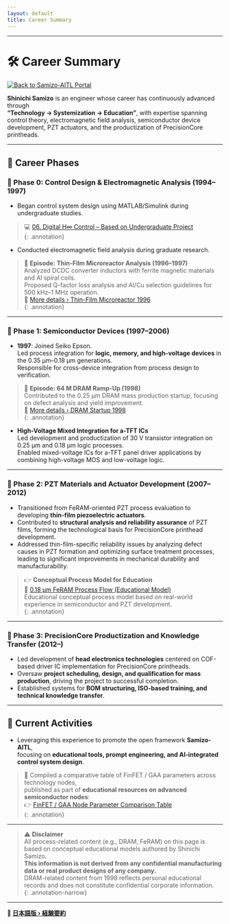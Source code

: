 ```yaml
---
layout: default
title: Career Summary
---
```


---

# 🛠️ Career Summary
[![Back to Samizo-AITL Portal](https://img.shields.io/badge/Back%20to%20Samizo--AITL%20Portal-brightgreen)](https://samizo-aitl.github.io/en/) 

**Shinichi Samizo** is an engineer whose career has continuously advanced through  
**“Technology → Systemization → Education”**, with expertise spanning control theory, electromagnetic field analysis, semiconductor device development, PZT actuators, and the productization of PrecisionCore printheads.

---

## 📘 Career Phases

### 🔹 Phase 0: Control Design & Electromagnetic Analysis (1994–1997)

- Began control system design using MATLAB/Simulink during undergraduate studies.

> 💻 [06. Digital H∞ Control – Based on Undergraduate Project](https://samizo-aitl.github.io/EduController/part04_digital/theory/06_digital_hinf_control.html)  
{: .annotation}

- Conducted electromagnetic field analysis during graduate research.

> 🧪 **Episode: Thin-Film Microreactor Analysis (1996–1997)**  
> Analyzed DCDC converter inductors with ferrite magnetic materials and Al spiral coils.  
> Proposed Q-factor loss analysis and Al/Cu selection guidelines for 500 kHz–1 MHz operation.  
> 🔗 [More details › Thin-Film Microreactor 1996](https://samizo-aitl.github.io/Edusemi-Plus/archive/in1996/thinfilm_microreactor/)  
{: .annotation}

---

### 🔹 Phase 1: Semiconductor Devices (1997–2006)

- **1997**: Joined Seiko Epson.  
  Led process integration for **logic, memory, and high-voltage devices** in the 0.35 µm–0.18 µm generations.  
  Responsible for cross-device integration from process design to verification.

> 🧩 **Episode: 64 M DRAM Ramp-Up (1998)**  
> Contributed to the 0.25 µm DRAM mass production startup, focusing on defect analysis and yield improvement.  
> 🔗 [More details › DRAM Startup 1998](https://samizo-aitl.github.io/Edusemi-Plus/archive/in1998/DRAM_Startup_64M_1998/)  
{: .annotation}

- **High-Voltage Mixed Integration for a-TFT ICs**  
  Led development and productization of 30 V transistor integration on 0.25 µm and 0.18 µm logic processes.  
  Enabled mixed-voltage ICs for a-TFT panel driver applications by combining high-voltage MOS and low-voltage logic.

---

### 🔹 Phase 2: PZT Materials and Actuator Development (2007–2012)

- Transitioned from FeRAM-oriented PZT process evaluation to developing **thin-film piezoelectric actuators**.  
- Contributed to **structural analysis and reliability assurance** of PZT films, forming the technological basis for PrecisionCore printhead development.  
- Addressed thin-film-specific reliability issues by analyzing defect causes in PZT formation and optimizing surface treatment processes,  
  leading to significant improvements in mechanical durability and manufacturability.

> 👉 **Conceptual Process Model for Education**  
> 📘 [0.18 µm FeRAM Process Flow (Educational Model)](https://samizo-aitl.github.io/Edusemi-v4x/d_chapter1_memory_technologies/doc_FeRAM/0.18um_FeRAM_ProcessFlow)  
> Educational conceptual process model based on real-world experience in semiconductor and PZT development.  
{: .annotation}

---

### 🔹 Phase 3: PrecisionCore Productization and Knowledge Transfer (2012–)

- Led development of **head electronics technologies** centered on COF-based driver IC implementation for PrecisionCore printheads.  
- Oversaw **project scheduling, design, and qualification for mass production**, driving the project to successful completion.  
- Established systems for **BOM structuring, ISO-based training, and technical knowledge transfer**.

---

## 🎯 Current Activities

- Leveraging this experience to promote the open framework **Samizo-AITL**,  
  focusing on **educational tools, prompt engineering, and AI-integrated control system design**.

> 📌 Compiled a comparative table of FinFET / GAA parameters across technology nodes,  
> published as part of **educational resources on advanced semiconductor nodes**:  
> 👉 [FinFET / GAA Node Parameter Comparison Table](https://samizo-aitl.github.io/Edusemi-v4x/f_chapter1_finfet_gaa/appendixf1_05_node_params)  
{: .annotation}

---

> ⚠️ **Disclaimer**  
> All process-related content (e.g., DRAM, FeRAM) on this page is based on conceptual educational models authored by Shinichi Samizo.  
> **This information is not derived from any confidential manufacturing data or real product designs of any company.**  
> DRAM-related content from 1998 reflects personal educational records and does not constitute confidential corporate information.  
{: .annotation-narrow}

---

**🔗 [日本語版 › 経験要約](./index.md)**
